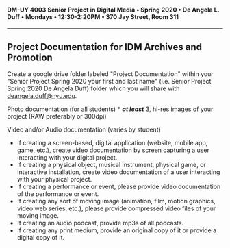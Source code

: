 #### DM-UY 4003 Senior Project in Digital Media • Spring 2020 • De Angela L. Duff • Mondays • 12:30-2:20PM • 370 Jay Street, Room 311

---

## Project Documentation for IDM Archives and Promotion

Create a google drive folder labeled "Project Documentation" within your "Senior Project Spring 2020 your first and last name" (i.e. Senior Project Spring 2020 De Angela Duff) folder which you will share with deangela.duff@nyu.edu.

Photo documentation (for all students)
    * ***at least*** 3, hi-res images of your project (RAW preferably or 300dpi)

Video and/or Audio documentation (varies by student)
*  If creating a screen-based, digital application (website, mobile app, game, etc.), create video documentation by screen capturing a user interacting with your digital project.
* If creating a physical object, musical instrument, physical game, or interactive installation, create video documentation of a user interacting with your physical project.
* If creating a performance or event, please provide video documentation of the performance or event.
* If creating any sort of moving image (animation, film, motion graphics, video web series, etc.), please provide compressed video files of your moving image.
* If creating an audio podcast, provide mp3s of all podcasts.
* If creating any print medium, provide an original copy of it or provide a digital copy of it.









